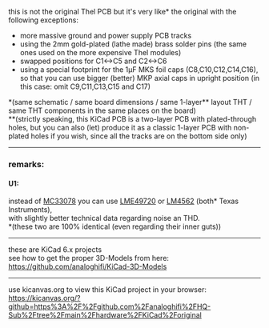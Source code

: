 this is not the original Thel PCB but it's very like\* the original with the following exceptions:  
* more massive ground and power supply PCB tracks  
* using the 2mm gold-plated (lathe made) brass solder pins (the same ones used on the more expensive Thel modules)
* swapped positions for C1<->C5 and C2<->C6
* using a special footprint for the 1µF MKS foil caps (C8,C10,C12,C14,C16), so that you can use bigger (better) MKP axial caps in upright position (in this case: omit C9,C11,C13,C15 and C17)
  
\*(same schematic / same board dimensions / same 1-layer\** layout THT / same THT components in the same places on the board)  
\**(strictly speaking, this KiCad PCB is a two-layer PCB with plated-through holes, but you can also (let) produce it as a classic 1-layer PCB with non-plated holes if you wish, since all the tracks are on the bottom side only)  
    
----  
  
### remarks:  
#### U1:  
instead of [MC33078](https://github.com/analoghifi/HQ-Sub/blob/main/docs/components%20datasheet/MC33078_Motorola.pdf) you can use [LME49720](https://github.com/analoghifi/HQ-Sub/blob/main/docs/components%20datasheet/LME49720.pdf) or [LM4562](https://github.com/analoghifi/HQ-Sub/blob/main/docs/components%20datasheet/LM4562.pdf) (both\* Texas Instruments),  
with slightly better technical data regarding noise an THD.  
\*(these two are 100% identical (even regarding their inner guts))  

  
----  
  
these are KiCad 6.x projects  
see how to get the proper 3D-Models from here: https://github.com/analoghifi/KiCad-3D-Models


  
----  
  
use kicanvas.org to view this KiCad project in your browser:  
https://kicanvas.org/?github=https%3A%2F%2Fgithub.com%2Fanaloghifi%2FHQ-Sub%2Ftree%2Fmain%2Fhardware%2FKiCad%2Foriginal  
